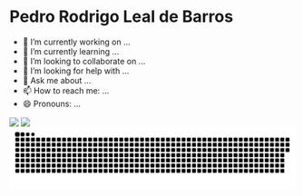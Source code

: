 # Pedro Rodrigo Leal de Barros

- 🔭 I’m currently working on ...
- 🌱 I’m currently learning ...
- 👯 I’m looking to collaborate on ...
- 🤔 I’m looking for help with ...
- 💬 Ask me about ...
- 📫 How to reach me: ...
- 😄 Pronouns: ...

<div>
  <img height=150 align="center" src="https://github-readme-stats.vercel.app/api?username=PedroRodrigoLB&show_icons=true&theme=buefy&rank_icon=github&include_all_commits=true" />
  
<img height=150 align="center" src="https://github-readme-stats.vercel.app/api/top-langs/?username=PedroRodrigoLB&layout=compact&theme=buefy" />
</div>
<div>
<img src="contributions.svg">
</div>
